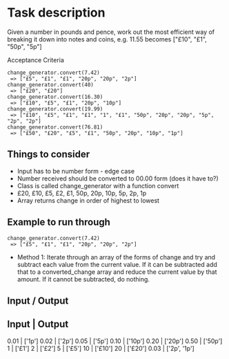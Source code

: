 # Task description

Given a number in pounds and pence, work out the most efficient way of breaking it down into notes and coins, e.g. 11.55 becomes ["£10", "£1", "50p", "5p"]

Acceptance Criteria
```
change_generator.convert(7.42)
 => ["£5", "£1", "£1", "20p", "20p", "2p"]
change_generator.convert(40)
 => ["£20", "£20"]
change_generator.convert(16.30)
 => ["£10", "£5", "£1", "20p", "10p"]
change_generator.convert(19.99)
 => ["£10", "£5", "£1", "£1", "1", "£1", "50p", "20p", "20p", "5p", "2p", "2p"]
change_generator.convert(76.81)
 => ["£50", "£20", "£5", "£1", "50p", "20p", "10p", "1p"]
 ```

## Things to consider
* Input has to be number form - edge case 
* Number received should be converted to 00.00 form (does it have to?)
* Class is called change_generator with a function convert 
* £20, £10, £5, £2, £1, 50p, 20p, 10p, 5p, 2p, 1p
* Array returns change in order of highest to lowest

## Example to run through

```
change_generator.convert(7.42)
 => ["£5", "£1", "£1", "20p", "20p", "2p"]
```

* Method 1: Iterate through an array of the forms of change and try and subtract each value from the current value. If it can be subtracted add that to a converted_change array and reduce the current value by that amount. If it cannot be subtracted, do nothing.

## Input / Output 

Input | Output 
---------------
0.01  | ['1p']
0.02  | ['2p']
0.05  | ['5p']
0.10  | ['10p']
0.20  | ['20p']
0.50  | ['50p']
1     | ['£1']
2     | ['£2']
5     | ['£5']
10    | ['£10']
20    | ['£20']
0.03  | ['2p', '1p']
